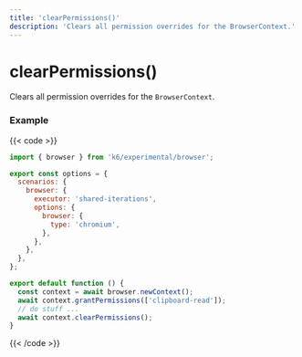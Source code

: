 ```yaml
---
title: 'clearPermissions()'
description: 'Clears all permission overrides for the BrowserContext.'
---
```


# clearPermissions()

Clears all permission overrides for the `BrowserContext`.

### Example

{{< code >}}

```javascript
import { browser } from 'k6/experimental/browser';

export const options = {
  scenarios: {
    browser: {
      executor: 'shared-iterations',
      options: {
        browser: {
          type: 'chromium',
        },
      },
    },
  },
};

export default function () {
  const context = await browser.newContext();
  await context.grantPermissions(['clipboard-read']);
  // do stuff ...
  await context.clearPermissions();
}
```

{{< /code >}}
